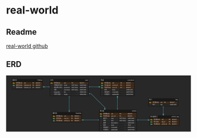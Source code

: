 # real-world
## Readme
[real-world github](https://github.com/gothinkster/realworld)

## ERD
![erd](https://github.com/kindtiger95/real-world/blob/main/RealWorld.png)
